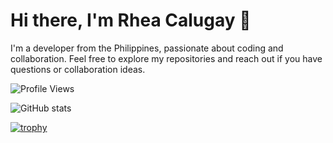 # Hi there, I'm Rhea Calugay 👋

I'm a developer from the Philippines, passionate about coding and collaboration. Feel free to explore my repositories and reach out if you have questions or collaboration ideas.

![Profile Views](https://komarev.com/ghpvc/?username=calugayrhea&label=PROFILE+VIEWS)

![GitHub stats](https://github-readme-stats.vercel.app/api?username=calugayrhea&show_icons=true&count_private=true)

[![trophy](https://github-profile-trophy.vercel.app/?username=calugayrhea&theme=onedark)](https://github.com/ryo-ma/github-profile-trophy)
